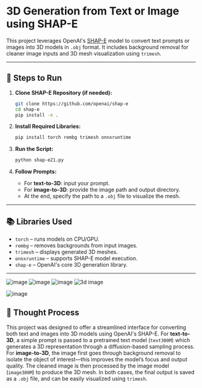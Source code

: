 # 3D Generation from Text or Image using SHAP-E

This project leverages OpenAI's [SHAP-E](https://github.com/openai/shap-e) model to convert text prompts or images into 3D models in `.obj` format. It includes background removal for cleaner image inputs and 3D mesh visualization using `trimesh`.

---

## 🔧 Steps to Run

1. **Clone SHAP-E Repository (if needed):**
   ```bash
   git clone https://github.com/openai/shap-e
   cd shap-e
   pip install -e .
   ```

2. **Install Required Libraries:**
   ```bash
   pip install torch rembg trimesh onnxruntime
   ```

3. **Run the Script:**
   ```bash
   python shap-e21.py
   ```

4. **Follow Prompts:**
   - For **text-to-3D**: input your prompt.
   - For **image-to-3D**: provide the image path and output directory.
   - At the end, specify the path to a `.obj` file to visualize the mesh.

---

## 📚 Libraries Used

- `torch` – runs models on CPU/GPU.
- `rembg` – removes backgrounds from input images.
- `trimesh` – displays generated 3D meshes.
- `onnxruntime` – supports SHAP-E model execution.
- `shap-e` – OpenAI's core 3D generation library.

---

![image](https://github.com/user-attachments/assets/c729e911-276c-4789-b52e-19388a5b50f0)
![image](https://github.com/user-attachments/assets/ba158c63-c1bd-44e4-bbbb-26da176b5003)
![image](https://github.com/user-attachments/assets/9af2b44d-6b3a-4355-b228-423db01138e8)
![3d image](https://github.com/user-attachments/assets/c26d530d-759c-4e4e-bbc5-c3460df3d309)

![image](https://github.com/user-attachments/assets/10aa1da8-e8ab-4c5e-8a57-e6caecc49b24)




## 🧠 Thought Process

This project was designed to offer a streamlined interface for converting both text and images into 3D models using OpenAI's SHAP-E. For **text-to-3D**, a simple prompt is passed to a pretrained text model (`text300M`) which generates a 3D representation through a diffusion-based sampling process. For **image-to-3D**, the image first goes through background removal to isolate the object of interest—this improves the model’s focus and output quality. The cleaned image is then processed by the image model (`image300M`) to produce the 3D mesh. In both cases, the final output is saved as a `.obj` file, and can be easily visualized using `trimesh`.
